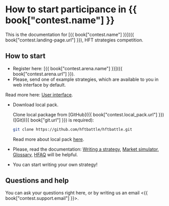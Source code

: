 # How to start participance in {{ book["contest.name"] }}

This is the documentation for [{{ book["contest.name"] }}]({{ book["contest.landing-page.url"] }}), HFT strategies competition.

## How to start

- Register here: [{{ book["contest.arena.name"] }}]({{ book["contest.arena.url"] }}).
- Please, send one of example strategies, which are available to you in web interface by default.

Read more here: [User interface](interface/README.md).

- Download local pack.

  Clone local package from [GitHub]({{ book["contest.local_pack.url"] }}) ([Git]({{ book["git.url"] }}) is required):

  ```bash
  git clone https://github.com/hftbattle/hftbattle.git
  ```

  Read more about local pack [here](local_pack/README.md).

- Please, read the documentation: [Writing a strategy](strategy/README.md), [Market simulator](simulator/README.md), [Glossary](terms.md), [HFAQ](HFAQ.md) will be helpful.
- You can start writing your own strategy!

## Questions and help

You can ask your questions right here, or by writing us an email <{{ book["contest.support.email"] }}>.
